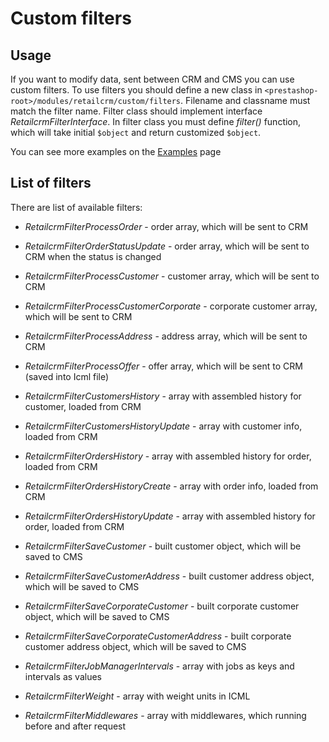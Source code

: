 # Custom filters

## Usage

If you want to modify data, sent between CRM and CMS you can use custom filters.
To use filters you should define a new class in `<prestashop-root>/modules/retailcrm/custom/filters`. Filename and classname must match the filter name.
Filter class should implement interface *RetailcrmFilterInterface*. In filter class you must define *filter()* function, which will take initial `$object` and return customized `$object`.

You can see more examples on the [Examples](Examples.md) page

## List of filters

There are list of available filters:

* *RetailcrmFilterProcessOrder* - order array, which will be sent to CRM
* *RetailcrmFilterOrderStatusUpdate* - order array, which will be sent to CRM when the status is changed
* *RetailcrmFilterProcessCustomer* - customer array, which will be sent to CRM
* *RetailcrmFilterProcessCustomerCorporate* - corporate customer array, which will be sent to CRM
* *RetailcrmFilterProcessAddress* - address array, which will be sent to CRM
* *RetailcrmFilterProcessOffer* - offer array, which will be sent to CRM (saved into Icml file)

* *RetailcrmFilterCustomersHistory* - array with assembled history for customer, loaded from CRM
* *RetailcrmFilterCustomersHistoryUpdate* - array with customer info, loaded from CRM
* *RetailcrmFilterOrdersHistory* - array with assembled history for order, loaded from CRM
* *RetailcrmFilterOrdersHistoryCreate* - array with order info, loaded from CRM
* *RetailcrmFilterOrdersHistoryUpdate* - array with assembled history for order, loaded from CRM

* *RetailcrmFilterSaveCustomer* - built customer object, which will be saved to CMS
* *RetailcrmFilterSaveCustomerAddress* - built customer address object, which will be saved to CMS
* *RetailcrmFilterSaveCorporateCustomer* - built corporate customer object, which will be saved to CMS
* *RetailcrmFilterSaveCorporateCustomerAddress* - built corporate customer address object, which will be saved to CMS

* *RetailcrmFilterJobManagerIntervals* - array with jobs as keys and intervals as values
* *RetailcrmFilterWeight* - array with weight units in ICML
* *RetailcrmFilterMiddlewares* - array with middlewares, which running before and after request
